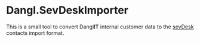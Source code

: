 # Dangl.SevDeskImporter

This is a small tool to convert Dangl**IT** internal customer data to the [sevDesk](https://sevdesk.de/) contacts import format.
